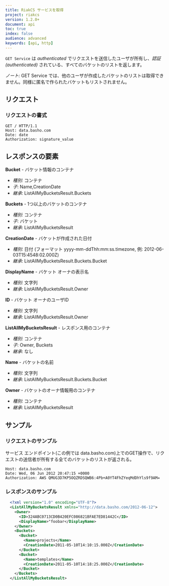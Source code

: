 ```yaml
---
title: RiakCS サービスを取得
project: riakcs
version: 1.2.0+
document: api
toc: true
index: false
audience: advanced
keywords: [api, http]
---
```


`GET Service` は *authenticated* でリクエストを送信したユーザが所有し、*認証(authenticated)* されている、すべてのバケットのリストを返します。

*ノート:* GET Service では、他のユーザが作成したバケットのリストは取得できません。同様に匿名で作られたバケットもリストされません。

## リクエスト

### リクエストの書式

```
GET / HTTP/1.1
Host: data.basho.com
Date: date
Authorization: signature_value
```

## レスポンスの要素

**Bucket** - バケット情報のコンテナ

* *種別*: コンテナ
* *子*: Name,CreationDate
* *継承*: ListAllMyBucketsResult.Buckets

**Buckets** - 1つ以上のバケットのコンテナ

* *種別*: コンテナ
* *子*: バケット
* *継承*: ListAllMyBucketsResult

**CreationDate** - バケットが作成された日付

* *種別*: 日付 (フォーマット yyyy-mm-ddThh:mm:ss.timezone, 例: 2012-06-03T15:4548:02.000Z)
* *継承*: ListAllMyBucketsResult.Buckets.Bucket

**DisplayName** - バケット オーナの表示名

* *種別*: 文字列
* *継承*: ListAllMyBucketsResult.Owner

**ID** - バケット オーナのユーザID

* *種別*: 文字列
* *継承*: ListAllMyBucketsResult.Owner

**ListAllMyBucketsResult** - レスポンス用のコンテナ

* *種別*: コンテナ
* *子*: Owner, Buckets
* *継承*: なし

**Name** - バケットの名前

* *種別*: 文字列
* *継承*: ListAllMyBucketsResult.Buckets.Bucket

**Owner** - バケットのオーナ情報用のコンテナ

* *種別*: コンテナ
* *継承*: ListAllMyBucketsResult

## サンプル

### リクエストのサンプル

サービス エンドポイント(この例では data.basho.com)上でのGET操作で、リクエストの送信者が所有する全てのバケットのリストが返される。

```
Host: data.basho.com
Date: Wed, 06 Jun 2012 20:47:15 +0000
Authorization: AWS QMUG3D7KP5OQZRDSQWB6:4Pb+A0YT4FhZYeqMdDhYls9f9AM=
```

### レスポンスのサンプル

```xml
  <?xml version="1.0" encoding="UTF-8"?>
  <ListAllMyBucketsResult xmlns="http://data.basho.com/2012-06-12">
    <Owner>
      <ID>324ABC0713CD0B420EFC086821BFAE7ED81442C</ID>
      <DisplayName>"foobar</DisplayName>
    </Owner>
    <Buckets>
      <Bucket>
        <Name>projects</Name>
        <CreationDate>2011-05-10T14:10:15.000Z</CreationDate>
      </Bucket>
      <Bucket>
        <Name>templates</Name>
        <CreationDate>2011-05-10T14:18:25.000Z</CreationDate>
      </Bucket>
    </Buckets>
  </ListAllMyBucketsResult>
```
